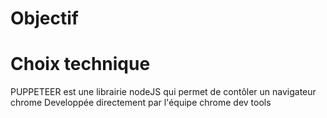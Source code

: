 # Objectif

# Choix technique
PUPPETEER est une librairie nodeJS qui permet de contôler un navigateur chrome
Developpée directement par l'équipe chrome dev tools



